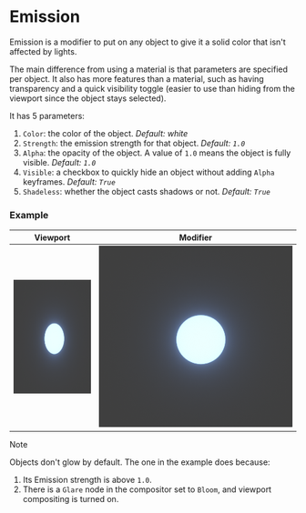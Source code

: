 # Emission

Emission is a modifier to put on any object to give it a solid color that isn't affected by lights.

The main difference from using a material is that parameters are specified per object.
It also has more features than a material, such as having transparency and a quick visibility toggle (easier to use than hiding from the viewport since the object stays selected).

It has 5 parameters:

1. `Color`: the color of the object.
   _Default: white_
2. `Strength`: the emission strength for that object.
   _Default: `1.0`_
3. `Alpha`: the opacity of the object. A value of `1.0` means the object is fully visible.
   _Default: `1.0`_
4. `Visible`: a checkbox to quickly hide an object without adding `Alpha` keyframes.
   _Default: `True`_
5. `Shadeless`: whether the object casts shadows or not.
   _Default: `True`_

### Example

| Viewport                                             | Modifier                                  |
| ---------------------------------------------------- | ----------------------------------------- |
| <img src="/assets/emission-viewport.png" height=200> | <img src="/assets/emission-viewport.png"> |

> [!NOTE]
> Objects don't glow by default. The one in the example does because:
>
> 1. Its Emission strength is above `1.0`.
> 2. There is a `Glare` node in the compositor set to `Bloom`, and viewport compositing is turned on.
